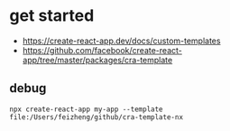 # get started
- https://create-react-app.dev/docs/custom-templates
- https://github.com/facebook/create-react-app/tree/master/packages/cra-template


## debug
```shell
npx create-react-app my-app --template file:/Users/feizheng/github/cra-template-nx
```
